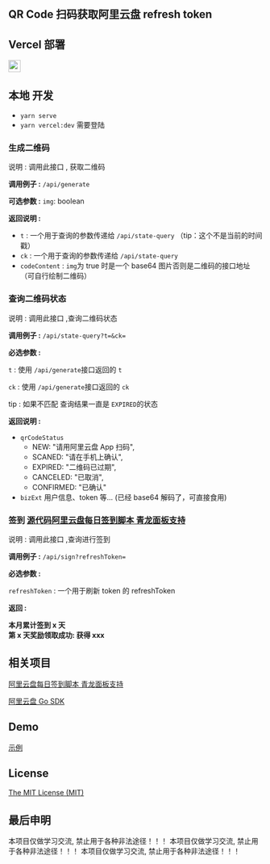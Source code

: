 ## QR Code 扫码获取阿里云盘 refresh token

## Vercel 部署

<a href="https://vercel.com/new/import?s=https://github.com/itxve/aliyundriver-refresh-token"><img src="https://vercel.com/button" height="24"></a>

## 本地 开发

- `yarn serve`
- `yarn vercel:dev` 需要登陆

### 生成二维码

说明 : 调用此接口 , 获取二维码

**调用例子 :** `/api/generate`

**可选参数 :**
`img`: boolean

**返回说明 :**

- `t` : 一个用于查询的参数传递给 `/api/state-query` （tip：这个不是当前的时间戳）
- `ck` : 一个用于查询的参数传递给 `/api/state-query`
- `codeContent` : `img`为 true 时是一个 base64 图片否则是二维码的接口地址（可自行绘制二维码）

### 查询二维码状态

说明 : 调用此接口 ,查询二维码状态

**调用例子 :** `/api/state-query?t=&ck=`

**必选参数 :**

`t` : 使用 `/api/generate`接口返回的 `t`

`ck` : 使用 `/api/generate`接口返回的 `ck`

tip : 如果不匹配 查询结果一直是 `EXPIRED`的状态

**返回说明 :**

- `qrCodeStatus`
  - NEW: "请用阿里云盘 App 扫码",
  - SCANED: "请在手机上确认",
  - EXPIRED: "二维码已过期",
  - CANCELED: "已取消",
  - CONFIRMED: "已确认"
- `bizExt` 用户信息、token 等... (已经 base64 解码了，可直接食用)

### 签到 [源代码阿里云盘每日签到脚本 青龙面板支持](https://github.com/mrabit/aliyundriveDailyCheck)

说明 : 调用此接口 ,查询进行签到

**调用例子 :** `/api/sign?refreshToken=`

**必选参数 :**

`refreshToken` : 一个用于刷新 token 的 refreshToken

**返回 :**

<b>
本月累计签到 x 天 <br/>
第 x 天奖励领取成功: 获得 xxx
</b>

## 相关项目

[阿里云盘每日签到脚本 青龙面板支持](https://github.com/mrabit/aliyundriveDailyCheck)

[阿里云盘 Go SDK](https://github.com/chyroc/go-aliyundrive)

## Demo

[示例](https://aliyundriver-refresh-token.vercel.app/)

## License

[The MIT License (MIT)](https://github.com/itxve/aliyundriver-refresh-token/blob/master/LICENSE)

## 最后申明
本项目仅做学习交流, 禁止用于各种非法途径！！！
本项目仅做学习交流, 禁止用于各种非法途径！！！
本项目仅做学习交流, 禁止用于各种非法途径！！！

